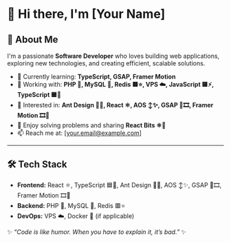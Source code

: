 # 👋 Hi there, I'm [Your Name]  

## 🚀 About Me  
I'm a passionate **Software Developer** who loves building web applications, exploring new technologies, and creating efficient, scalable solutions.  

- 🌱 Currently learning: **TypeScript, GSAP, Framer Motion**  
- 💼 Working with: **PHP 🐘, MySQL 🐬, Redis 🟥⭐, VPS ☁️, JavaScript 🟨⚡, TypeScript 🟦📘**  
- 🎨 Interested in: **Ant Design 🐜🎨, React ⚛️, AOS ↕️✨, GSAP 🐸🎞️, Framer Motion 🎞️🔄**  
- 🧩 Enjoy solving problems and sharing **React Bits ⚛️🧩**  
- 📫 Reach me at: [your.email@example.com]  

---

## 🛠️ Tech Stack  
- **Frontend:** React ⚛️, TypeScript 🟦📘, Ant Design 🐜🎨, AOS ↕️✨, GSAP 🐸🎞️, Framer Motion 🎞️🔄  
- **Backend:** PHP 🐘, MySQL 🐬, Redis 🟥⭐  
- **DevOps:** VPS ☁️, Docker 🐳 (if applicable)  


✨ _“Code is like humor. When you have to explain it, it’s bad.”_ ✨
